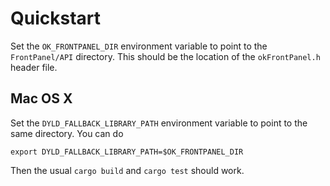 # Quickstart

Set the `OK_FRONTPANEL_DIR` environment variable to point to the `FrontPanel/API` directory.  This
should be the location of the `okFrontPanel.h` header file.

## Mac OS X

Set the `DYLD_FALLBACK_LIBRARY_PATH` environment variable to point to the same directory.  You can do

```shell
export DYLD_FALLBACK_LIBRARY_PATH=$OK_FRONTPANEL_DIR
```

Then the usual `cargo build` and `cargo test` should work.
